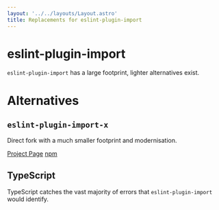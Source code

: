 ```yaml
---
layout: '../../layouts/Layout.astro'
title: Replacements for eslint-plugin-import
---
```


# eslint-plugin-import

`eslint-plugin-import` has a large footprint, lighter alternatives exist.

# Alternatives

## `eslint-plugin-import-x`

Direct fork with a much smaller footprint and modernisation.

[Project Page](https://github.com/un-ts/eslint-plugin-import-x)
[npm](https://www.npmjs.com/package/eslint-plugin-import-x)

## TypeScript

TypeScript catches the vast majority of errors that `eslint-plugin-import` would identify.
